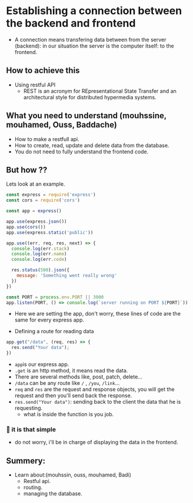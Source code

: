 # Establishing a connection between the backend and frontend

- A connection means transfering data between from the server (backend): in our situation the server is the computer itself: to the frontend.

## How to achieve this

- Using restful API
  - REST is an acronym for REpresentational State Transfer and an architectural style for distributed hypermedia systems.

## What you need to understand (mouhssine, mouhamed, Ouss, Baddache)

- How to make a restfull api.
- How to create, read, update and delete data from the database.
- You do not need to fully understand the frontend code.

## But how ??

Lets look at an example.

```javascript
const express = require('express')
const cors = require('cors')

const app = express()

app.use(express.json())
app.use(cors())
app.use(express.static('public'))

app.use((err, req, res, next) => {
  console.log(err.stack)
  console.log(err.name)
  console.log(err.code)

  res.status(500).json({
    message: 'Something went really wrong'
  })
})

const PORT = process.env.PORT || 3000
app.listen(PORT, () => console.log(`server running on PORT ${PORT}`))
```

- Here we are setting the app, don't worry, these lines of code are the same for every express app.

- Defining a route for reading data

```javascript
app.get("/data", (req, res) => {
  res.send("Your data");
})
```

- `app`is our express app.
-  `.get` is an http method, it means read the data.
  - There are several methods like, post, patch, delete...
- `/data` can be any route like `/` , `/you`, `/link`...
- `req` and `res` are the request and response objects, you will get the request and then you'll send back the response. 
- `res.send("Your data")`: sending back to the client the data that he is requesting.
  - what is inside the function is you job.

### 🚀 it is that simple

- do not worry, i'll be in charge of displaying the data in the frontend.

## Summery:
- Learn about:(mouhssin, ouss, mouhamed, Badi)
  - Restful api.
  - routing.
  - managing the database.
